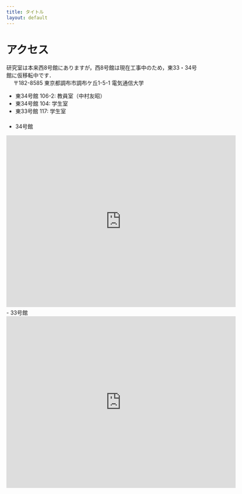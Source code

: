 ```yaml
---
title: タイトル
layout: default
---
```


# アクセス

研究室は本来西8号館にありますが，西8号館は現在工事中のため，東33・34号館に仮移転中です．  
　
〒182-8585
東京都調布市調布ケ丘1-5-1 電気通信大学
- 東34号館 106-2: 教員室（中村友昭）
- 東34号館 104: 学生室
- 東33号館 117: 学生室  
　
- 34号館
<iframe src="https://www.google.com/maps/embed?pb=!1m18!1m12!1m3!1d810.4364817042518!2d139.54320982416442!3d35.65863094667996!2m3!1f0!2f0!3f0!3m2!1i1024!2i768!4f13.1!3m3!1m2!1s0x6018f0172e3e8fed%3A0x7805245288fa0988!2z44CSMTgyLTAwMjEg5p2x5Lqs6YO96Kq_5biD5biC6Kq_5biD44Kx5LiY77yR5LiB55uuIOadsTM05Y-36aSo!5e0!3m2!1sja!2sjp!4v1572479023774!5m2!1sja!2sjp" width="600" height="450" frameborder="0" style="border:0;" allowfullscreen=""></iframe>  
　
 - 33号館
 <iframe src="https://www.google.com/maps/embed?pb=!1m18!1m12!1m3!1d810.4364817042518!2d139.54320982416442!3d35.65863094667996!2m3!1f0!2f0!3f0!3m2!1i1024!2i768!4f13.1!3m3!1m2!1s0x6018f01732efe657%3A0xaed77649d56314f2!2z44CSMTgyLTAwMjEg5p2x5Lqs6YO96Kq_5biD5biC6Kq_5biD44Kx5LiY77yR5LiB55uuIOadsTMz5Y-36aSo!5e0!3m2!1sja!2sjp!4v1572479065989!5m2!1sja!2sjp" width="600" height="450" frameborder="0" style="border:0;" allowfullscreen=""></iframe>

<!--
<div align="center">
〒182-8585
東京都調布市調布ケ丘1-5-1 電気通信大学　西8号館418号室
-->

<!--
<iframe src="https://www.google.com/maps/embed?pb=!1m18!1m12!1m3!1d1620.9142080810825!2d139.539594501257!3d35.65659885506317!2m3!1f0!2f0!3f0!3m2!1i1024!2i768!4f13.1!3m3!1m2!1s0x6018f011a84683d3%3A0x6c1a505c452200d9!2z44CSMTgyLTAwMzMg5p2x5Lqs6YO96Kq_5biD5biC5a-M5aOr6KaL55S677yS5LiB55uu77yR77yRIOilv--8mOWPt-mkqA!5e0!3m2!1sja!2sjp!4v1539249506267" width="600" height="450" frameborder="0" style="border:0" allowfullscreen></iframe>
</div>
-->
